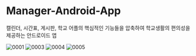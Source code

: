 # Manager-Android-App
캘린더, 시간표, 게시판, 학교 어플의 핵심적인 기능들을 압축하여 학교생활의 편의성을 제공하는 안드로이드 앱


![0001](https://user-images.githubusercontent.com/38244852/82033019-13a5f600-96d7-11ea-94d7-fd83cf27ea57.jpg)
![0003](https://user-images.githubusercontent.com/38244852/82033190-5798fb00-96d7-11ea-9be9-221faa9d9925.jpg)
![0004](https://user-images.githubusercontent.com/38244852/82033194-58ca2800-96d7-11ea-8400-3164b7999957.jpg)
![0005](https://user-images.githubusercontent.com/38244852/82033207-5b2c8200-96d7-11ea-9bb9-4337f5b48e32.jpg)
